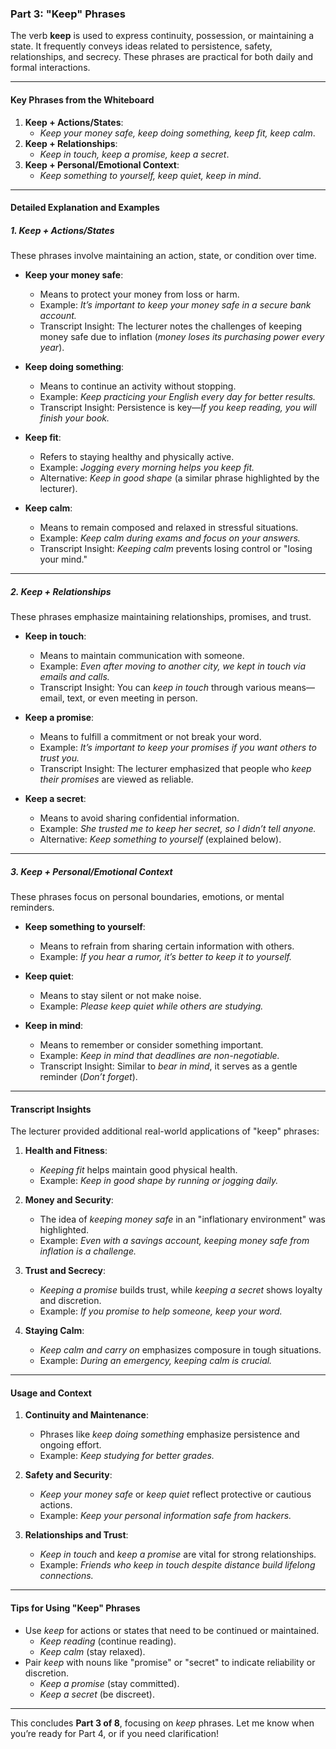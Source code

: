 ### **Part 3: "Keep" Phrases**

The verb **keep** is used to express continuity, possession, or maintaining a state. It frequently conveys ideas related to persistence, safety, relationships, and secrecy. These phrases are practical for both daily and formal interactions.

---

#### **Key Phrases from the Whiteboard**

1. **Keep + Actions/States**:
    - _Keep your money safe, keep doing something, keep fit, keep calm_.
2. **Keep + Relationships**:
    - _Keep in touch, keep a promise, keep a secret_.
3. **Keep + Personal/Emotional Context**:
    - _Keep something to yourself, keep quiet, keep in mind_.

---

#### **Detailed Explanation and Examples**

##### **1. Keep + Actions/States**

These phrases involve maintaining an action, state, or condition over time.

- **Keep your money safe**:
    
    - Means to protect your money from loss or harm.
    - Example: _It’s important to keep your money safe in a secure bank account._
    - Transcript Insight: The lecturer notes the challenges of keeping money safe due to inflation (_money loses its purchasing power every year_).
- **Keep doing something**:
    
    - Means to continue an activity without stopping.
    - Example: _Keep practicing your English every day for better results._
    - Transcript Insight: Persistence is key—_If you keep reading, you will finish your book._
- **Keep fit**:
    
    - Refers to staying healthy and physically active.
    - Example: _Jogging every morning helps you keep fit._
    - Alternative: _Keep in good shape_ (a similar phrase highlighted by the lecturer).
- **Keep calm**:
    
    - Means to remain composed and relaxed in stressful situations.
    - Example: _Keep calm during exams and focus on your answers._
    - Transcript Insight: _Keeping calm_ prevents losing control or "losing your mind."

---

##### **2. Keep + Relationships**

These phrases emphasize maintaining relationships, promises, and trust.

- **Keep in touch**:
    
    - Means to maintain communication with someone.
    - Example: _Even after moving to another city, we kept in touch via emails and calls._
    - Transcript Insight: You can _keep in touch_ through various means—email, text, or even meeting in person.
- **Keep a promise**:
    
    - Means to fulfill a commitment or not break your word.
    - Example: _It’s important to keep your promises if you want others to trust you._
    - Transcript Insight: The lecturer emphasized that people who _keep their promises_ are viewed as reliable.
- **Keep a secret**:
    
    - Means to avoid sharing confidential information.
    - Example: _She trusted me to keep her secret, so I didn’t tell anyone._
    - Alternative: _Keep something to yourself_ (explained below).

---

##### **3. Keep + Personal/Emotional Context**

These phrases focus on personal boundaries, emotions, or mental reminders.

- **Keep something to yourself**:
    
    - Means to refrain from sharing certain information with others.
    - Example: _If you hear a rumor, it’s better to keep it to yourself._
- **Keep quiet**:
    
    - Means to stay silent or not make noise.
    - Example: _Please keep quiet while others are studying._
- **Keep in mind**:
    
    - Means to remember or consider something important.
    - Example: _Keep in mind that deadlines are non-negotiable._
    - Transcript Insight: Similar to _bear in mind_, it serves as a gentle reminder (_Don’t forget_).

---

#### **Transcript Insights**

The lecturer provided additional real-world applications of "keep" phrases:

1. **Health and Fitness**:
    
    - _Keeping fit_ helps maintain good physical health.
    - Example: _Keep in good shape by running or jogging daily._
2. **Money and Security**:
    
    - The idea of _keeping money safe_ in an "inflationary environment" was highlighted.
    - Example: _Even with a savings account, keeping money safe from inflation is a challenge._
3. **Trust and Secrecy**:
    
    - _Keeping a promise_ builds trust, while _keeping a secret_ shows loyalty and discretion.
    - Example: _If you promise to help someone, keep your word._
4. **Staying Calm**:
    
    - _Keep calm and carry on_ emphasizes composure in tough situations.
    - Example: _During an emergency, keeping calm is crucial._

---

#### **Usage and Context**

1. **Continuity and Maintenance**:
    
    - Phrases like _keep doing something_ emphasize persistence and ongoing effort.
    - Example: _Keep studying for better grades._
2. **Safety and Security**:
    
    - _Keep your money safe_ or _keep quiet_ reflect protective or cautious actions.
    - Example: _Keep your personal information safe from hackers._
3. **Relationships and Trust**:
    
    - _Keep in touch_ and _keep a promise_ are vital for strong relationships.
    - Example: _Friends who keep in touch despite distance build lifelong connections._

---

#### **Tips for Using "Keep" Phrases**

- Use _keep_ for actions or states that need to be continued or maintained.
    - _Keep reading_ (continue reading).
    - _Keep calm_ (stay relaxed).
- Pair _keep_ with nouns like "promise" or "secret" to indicate reliability or discretion.
    - _Keep a promise_ (stay committed).
    - _Keep a secret_ (be discreet).

---

This concludes **Part 3 of 8**, focusing on _keep_ phrases. Let me know when you’re ready for Part 4, or if you need clarification!